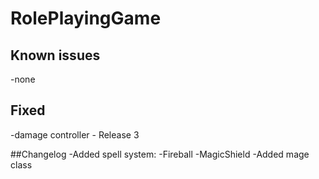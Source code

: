 # RolePlayingGame
## Known issues
-none

## Fixed
-damage controller - Release 3

##Changelog
-Added spell system:
    -Fireball
    -MagicShield
-Added mage class